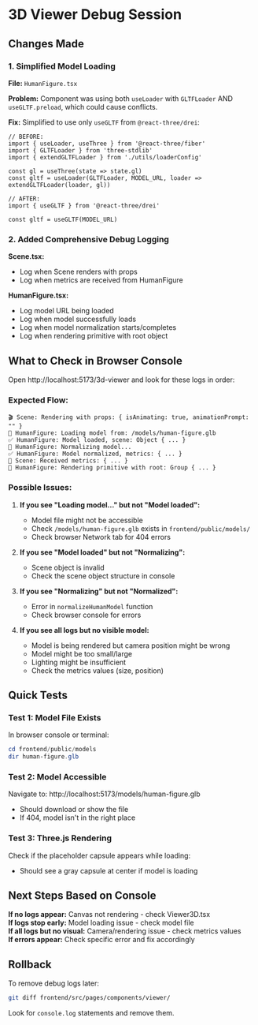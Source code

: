 # 3D Viewer Debug Session

## Changes Made

### 1. Simplified Model Loading
**File:** `HumanFigure.tsx`

**Problem:** Component was using both `useLoader` with `GLTFLoader` AND `useGLTF.preload`, which could cause conflicts.

**Fix:** Simplified to use only `useGLTF` from `@react-three/drei`:
```tsx
// BEFORE:
import { useLoader, useThree } from '@react-three/fiber'
import { GLTFLoader } from 'three-stdlib'
import { extendGLTFLoader } from './utils/loaderConfig'

const gl = useThree(state => state.gl)
const gltf = useLoader(GLTFLoader, MODEL_URL, loader => extendGLTFLoader(loader, gl))

// AFTER:
import { useGLTF } from '@react-three/drei'

const gltf = useGLTF(MODEL_URL)
```

### 2. Added Comprehensive Debug Logging

**Scene.tsx:**
- Log when Scene renders with props
- Log when metrics are received from HumanFigure

**HumanFigure.tsx:**
- Log model URL being loaded
- Log when model successfully loads
- Log when model normalization starts/completes
- Log when rendering primitive with root object

## What to Check in Browser Console

Open http://localhost:5173/3d-viewer and look for these logs in order:

### Expected Flow:
```
🎬 Scene: Rendering with props: { isAnimating: true, animationPrompt: "" }
🔄 HumanFigure: Loading model from: /models/human-figure.glb
✅ HumanFigure: Model loaded, scene: Object { ... }
🔧 HumanFigure: Normalizing model...
✅ HumanFigure: Model normalized, metrics: { ... }
📏 Scene: Received metrics: { ... }
🎨 HumanFigure: Rendering primitive with root: Group { ... }
```

### Possible Issues:

1. **If you see "Loading model..." but not "Model loaded":**
   - Model file might not be accessible
   - Check `/models/human-figure.glb` exists in `frontend/public/models/`
   - Check browser Network tab for 404 errors

2. **If you see "Model loaded" but not "Normalizing":**
   - Scene object is invalid
   - Check the scene object structure in console

3. **If you see "Normalizing" but not "Normalized":**
   - Error in `normalizeHumanModel` function
   - Check browser console for errors

4. **If you see all logs but no visible model:**
   - Model is being rendered but camera position might be wrong
   - Model might be too small/large
   - Lighting might be insufficient
   - Check the metrics values (size, position)

## Quick Tests

### Test 1: Model File Exists
In browser console or terminal:
```powershell
cd frontend/public/models
dir human-figure.glb
```

### Test 2: Model Accessible
Navigate to: http://localhost:5173/models/human-figure.glb
- Should download or show the file
- If 404, model isn't in the right place

### Test 3: Three.js Rendering
Check if the placeholder capsule appears while loading:
- Should see a gray capsule at center if model is loading

## Next Steps Based on Console

**If no logs appear:** Canvas not rendering - check Viewer3D.tsx  
**If logs stop early:** Model loading issue - check model file  
**If all logs but no visual:** Camera/rendering issue - check metrics values  
**If errors appear:** Check specific error and fix accordingly  

## Rollback

To remove debug logs later:
```bash
git diff frontend/src/pages/components/viewer/
```
Look for `console.log` statements and remove them.
